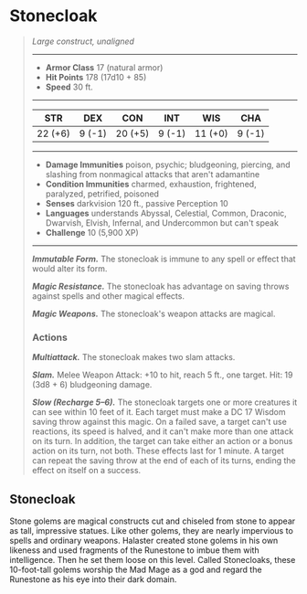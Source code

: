 # Stonecloak
>*Large construct, unaligned*
>___
>- **Armor Class** 17 (natural armor)
>- **Hit Points** 178 (17d10 + 85)
>- **Speed** 30 ft.
>___
>|STR|DEX|CON|INT|WIS|CHA|
>|:---:|:---:|:---:|:---:|:---:|:---:|
>|22 (+6)|9 (-1)|20 (+5)|9 (-1)|11 (+0)|9 (-1)|
>___
>- **Damage Immunities** poison, psychic; bludgeoning, piercing, and slashing from nonmagical attacks that aren't adamantine
>- **Condition Immunities** charmed, exhaustion, frightened, paralyzed, petrified, poisoned
>- **Senses** darkvision 120 ft., passive Perception 10
>- **Languages** understands Abyssal, Celestial, Common, Draconic, Dwarvish, Elvish, Infernal, and Undercommon but can't speak
>- **Challenge** 10 (5,900 XP)
>___
>***Immutable Form.*** The stonecloak is immune to any spell or effect that would alter its form.  
>
>***Magic Resistance.*** The stonecloak has advantage on saving throws against spells and other magical effects.  
>
>***Magic Weapons.*** The stonecloak's weapon attacks are magical.  
>
>### Actions
>***Multiattack.*** The stonecloak makes two slam attacks.  
>
>***Slam.*** Melee Weapon Attack: +10 to hit, reach 5 ft., one target. Hit: 19 (3d8 + 6) bludgeoning damage.  
>
>***Slow (Recharge 5–6).*** The stonecloak targets one or more creatures it can see within 10 feet of it. Each target must make a DC 17 Wisdom saving throw against this magic. On a failed save, a target can't use reactions, its speed is halved, and it can't make more than one attack on its turn. In addition, the target can take either an action or a bonus action on its turn, not both. These effects last for 1 minute. A target can repeat the saving throw at the end of each of its turns, ending the effect on itself on a success.
## Stonecloak
Stone golems are magical constructs cut and chiseled from stone to appear as tall, impressive statues. Like other golems, they are nearly impervious to spells and ordinary weapons.
Halaster created stone golems in his own likeness and used fragments of the Runestone to imbue them with intelligence. Then he set them loose on this level. Called Stonecloaks, these 10-foot-tall golems worship the Mad Mage as a god and regard the Runestone as his eye into their dark domain.